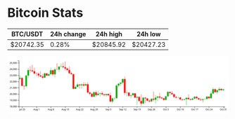 # Bitcoin Stats

BTC/USDT|24h change|24h high|24h low|
|---|---|---|---|
|$20742.35|0.28%|$20845.92|$20427.23|

<img src="./chart.svg">
